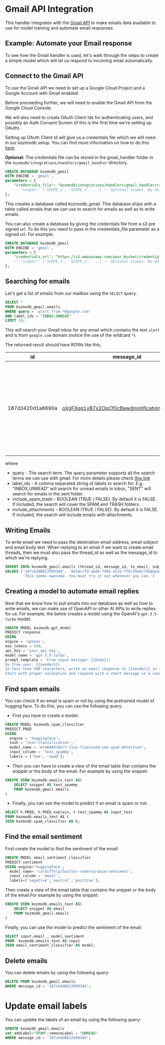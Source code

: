 # Gmail API Integration

This handler integrates with the [Gmail API](https://developers.google.com/gmail/api/guides/overview)
to make emails data available to use for model training and automate email responses.

## Example: Automate your Email response

To see how the Gmail handler is used, let's walk through the steps to create a simple model which will let us respond to incoming email automatically.

## Connect to the Gmail API

To use the Gmail API we need to set up a Google Cloud Project and a Google Account with Gmail enabled.

Before proceeding further, we will need to enable the Gmail API from the Google Cloud Console.

We will also need to create OAuth Client Ids for authenticating users, and possibly an Auth Consent Screen (if this is the first time we're setting up OAuth).

Setting up OAuth Client Id will give us a credentials file which we will need in our kozmodb setup. You can find more information on how to do
this [here](https://developers.google.com/gmail/api/quickstart/python).

**Optional:**  The credentials file can be stored in the gmail_handler folder in
the `kozmodb/integrations/handlers/gmail_handler` directory.

~~~~sql
CREATE DATABASE kozmodb_gmail
WITH ENGINE = 'gmail',
parameters = {
    "credentials_file": "kozmodb/integrations/handlers/gmail_handler/credentials.json",
    -- "scopes": ['SCOPE_1', 'SCOPE_2', ...] -- Optional scopes. By default 'https://.../gmail.compose' & 'https://.../gmail.readonly' scopes are used
};    
~~~~

This creates a database called kozmodb_gmail. This database ships with a table called emails that we can use to search for
emails as well as to write emails.

You can also create a database by giving the credentials file from a s3 pre signed url. To do this you need to pass in the credentials_file parameter as a signed url. For example:

~~~~sql
CREATE DATABASE kozmodb_gmail
WITH ENGINE = 'gmail',
parameters = {
    "credentials_url": "https://s3.amazonaws.com/your_bucket/credentials.json?AWSAccessKeyId=your_access_key&Expires=your_expiry&Signature=your_signature",
    -- "scopes": ['SCOPE_1', 'SCOPE_2', ...] -- Optional scopes. By default 'https://.../gmail.compose' & 'https://.../gmail.readonly' scopes are used
};
~~~~



## Searching for emails

Let's get a list of emails from our mailbox using the `SELECT` query.

~~~~sql
SELECT *
FROM kozmodb_gmail.emails
WHERE query = 'alert from:*@google.com'
AND label_ids = "INBOX,UNREAD"
LIMIT 20;
~~~~
This will search your Gmail inbox for any email which contains the text `alert` and is from `google.com` domain (notice the use of the wildcard `*`).

The returned result should have ROWs like this,

| id | message_id | thread_id | label_ids | sender | to | date | subject | snippet | history_id | size_estimate | body | attachments |
| ----------- | ----------- | ----------- | ----------- | ----------- | ----------- | ----------- | ----------- | ----------- | ----------- | ----------- | ----------- | ----------- |
| 187d3420d1a8690a     | <oXgFXqq1yB7x2OpCf0cBaw@notifications.google.com> | 187d3420d1a8690a | ["UNREAD","CATEGORY_UPDATES","INBOX"] | "Google" <no-reply@accounts.google.com> | test@gmail.com | Sun, 30 Apr 2023 17:42:12 GMT | Security alert | Application was granted access to your Google Account test@gmail.com If you did not grant access, you should check this activity and secure your account. Check activity You can also see | 232290 | 200854 | [image: Google] Application was granted access to your Google Account test@gmail.com If you did not grant access, you should check this activity and secure your account. Check activity... | [{"filename": "test.pdf", "mimeType": "application/pdf", "attachmentId": "ANGjdJ_V7MKXakDKYhP3rHPsEE72qHtXXBqseBeXJje2kJK-ksm-h9NtDQxnO1R_1FS6e2H6BqryLQS0q2-nEN3jpnUHQXjeMSJ4-HtYQcDoyJk3-e5eBW64-mnlqajKTxMWPKkGjD1Gs99-EYHC_hrTDI_N09hXkKWAgrS5BNLjI1azMo5eA"}, {"filename": "test.doc", "mimeType": "application/msword", "attachmentId": "ANGjdJ9iw-cJls_xTfX7bXMdHjmNp3aP9fiFjKKjvnJPKJijolW8Mv-H4-tCRyuA8xOktd8KMbqfxwVmM68TPxkwMq4YOEV3sHoVoBPUoyAWK-CpRFhnFaZu9CJpF264nVYJv7Kqz52qgzkGHqvdBR82WWMfGZxP8XLp6_EYcyVvFdOFHzZc30QJb"}] |

where
* query - The search term. The query parameter supports all the search terms we can use with gmail. For more details please check [this link](https://support.google.com/mail/answer/7190)
* label_ids - A comma separated string of labels to search for. E.g. "INBOX,UNREAD" will search for unread emails in inbox, "SENT" will search for emails in the sent folder.
* include_spam_trash - BOOLEAN (TRUE / FALSE). By default it is FALSE. If included, the search will cover the SPAM and TRASH folders.
* include_attachments - BOOLEAN (TRUE / FALSE). By default it is FALSE. If included, the search will include emails with attachments.


## Writing Emails

To write email we need to pass the destination email address, email subject and email body text. When replying to an email if we want to create email threads, then we must also pass the thread_id as well as the message_id to which we're replying.

~~~~sql
INSERT INTO kozmodb_gmail.emails (thread_id, message_id, to_email, subject, body)
VALUES ('187cbdd861350934d', '8e54ccfd-abd0-756b-a12e-f7bc95ebc75b@Spark', 'test@example2.com', 'Trying out KozmoDB',
        'This seems awesome. You must try it out whenever you can.')

~~~~

## Creating a model to automate email replies

Now that we know how to pull emails into our database as well as how to write emails, we can make use of OpenAPI or other AI APIs to write replies for us. For example, the below creates a model using the OpenAI's `gpt-3.5-turbo` model.

~~~~sql
CREATE MODEL kozmodb.gpt_model
PREDICT response
USING
engine = 'openai',
max_tokens = 500,
api_key = 'your_api_key', 
model_name = 'gpt-3.5-turbo',
prompt_template = 'From input message: {{body}}\
by from_user: {{sender}}\
In less than 500 characters, write an email response to {{sender}} in the following format:\
Start with proper salutation and respond with a short message in a casual tone, and sign the email with my name kozmodb';
~~~~

## Find spam emails
You can check if an email is spam or not by using the pretrained model of hugging face. To do this, you can use the following query:
* First you have to create a model:
~~~~sql
CREATE MODEL kozmodb.spam_classifier                           
PREDICT PRED                           
USING
  engine = 'huggingface',              
  task = 'text-classification',        
  model_name = 'mrm8488/bert-tiny-finetuned-sms-spam-detection', 
  input_column = 'text_spammy',        
  labels = ['ham', 'spam'];
~~~~
* Then you can have to create a view of the email table that contains the snippet or the body of the email. For example by using the snippet:
~~~~sql
CREATE VIEW kozmodb.emails_text AS(
    SELECT snippet AS text_spammy
    FROM kozmodb_gmail.emails
)
~~~~
* Finally, you can use the model to predict if an email is spam or not:
~~~~sql
SELECT h.PRED, h.PRED_explain, t.text_spammy AS input_text
FROM kozmodb.emails_text AS t
JOIN kozmodb.spam_classifier AS h;
~~~~

## Find the email sentiment
First create the model to find the sentiment of the email:
~~~~sql
CREATE MODEL email_sentiment_classifier
PREDICT sentiment
USING engine='huggingface',
  model_name= 'cardiffnlp/twitter-roberta-base-sentiment',
  input_column = 'email',
  labels=['negative','neutral','positive'];
~~~~

Then create a view of the email table that contains the snippet or the body of the email.For example by using the snippet:
~~~~sql
CREATE VIEW kozmodb.emails_text AS(
    SELECT snippet AS email
    FROM kozmodb_gmail.emails
)

~~~~
Finally, you can use the model to predict the sentiment of the email:
~~~~sql
SELECT input.email , model.sentiment
FROM  kozmodb.emails_text AS input
JOIN email_sentiment_classifier AS model;
~~~~

## Delete emails
You can delete emails by using the following query:
~~~~sql
DELETE FROM kozmodb_gmail.emails
WHERE message_id = '187cbdd861350934d';
~~~~

# Update email labels
You can update the labels of an email by using the following query:
~~~~sql
UPDATE kozmodb_gmail.emails
set addLabel="SPAM",removeLabel = "UNREAD"
WHERE message_id = '187cbdd861350934d';